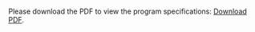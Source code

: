 <object data="Program Instructions.pdf" type="application/pdf" width="700px" height="700px">
    <embed src="Program Instructions.pdf">
        <p> Please download the PDF to view the program specifications: <a href="Program Instructions.pdf">Download PDF</a>.</p>
    </embed>
</object>
